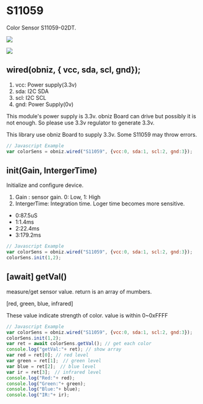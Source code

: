 # S11059
Color Sensor S11059-02DT.

![](./image.jpg)

![](./demo.gif)

## wired(obniz,  { vcc, sda, scl, gnd});

1. vcc: Power supply(3.3v)
2. sda: I2C SDA
3. scl: I2C SCL
4. gnd: Power Supply(0v)

This module's power supply is 3.3v. obniz Board can drive but possibly it is not enough.
So please use 3.3v regulator to generate 3.3v.

This library use obniz Board to supply 3.3v. Some S11059 may throw errors.

```Javascript
// Javascript Example
var colorSens = obniz.wired("S11059", {vcc:0, sda:1, scl:2, gnd:3});
```

## init(Gain, IntergerTime)
Initialize and configure device.

1. Gain : sensor gain. 0: Low, 1: High
2. IntergerTime: Integration time. Loger time becomes more sensitive.

 - 0:87.5uS
 - 1:1.4ms
 - 2:22.4ms
 - 3:179.2ms

```Javascript
// Javascript Example
var colorSens = obniz.wired("S11059", {vcc:0, sda:1, scl:2, gnd:3});
colorSens.init(1,2);
```

## [await] getVal()
measure/get sensor value.
return is an array of mumbers.

[red, green, blue, infrared]

These value indicate strength of color.
value is within 0~0xFFFF


```Javascript
// Javascript Example
var colorSens = obniz.wired("S11059", {vcc:0, sda:1, scl:2, gnd:3});
colorSens.init(1,2);
var ret = await colorSens.getVal(); // get each color
console.log("getVal:"+ ret); // show array
var red = ret[0]; // red level
var green = ret[1];　// green level
var blue = ret[2];　// blue level
var ir = ret[3];　// infrared level
console.log("Red:"+ red);
console.log("Green:"+ green);
console.log("Blue:"+ blue);
console.log("IR:"+ ir);
```
